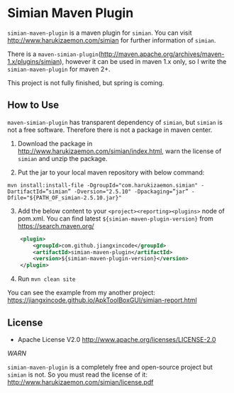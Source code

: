 # Simian Maven Plugin

`simian-maven-plugin` is a maven plugin for `simian`. You can visit <http://www.harukizaemon.com/simian> for further information of `simian`.

There is a `maven-simian-plugin`(http://maven.apache.org/archives/maven-1.x/plugins/simian), however it can be used in maven 1.x only, so I write the `simian-maven-plugin` for maven 2+.

This project is not fully finished, but spring is coming. 

## How to Use

`maven-simian-plugin` has transparent dependency of `simian`, but `simian` is not a free software. Therefore there is not a package in maven center. 

1. Download the package in <http://www.harukizaemon.com/simian/index.html>, warn the license of `simian` and unzip the package.

2. Put the jar to your local maven repository with below command:

```
mvn install:install-file -DgroupId="com.harukizaemon.simian" -DartifactId=”simian” -Dversion="2.5.10" -Dpackaging=”jar” -Dfile="${PATH_OF_simian-2.5.10.jar}"
```

3. Add the below content to your `<project><reporting><plugins>` node of pom.xml. You can find latest `${simian-maven-plugin-version}` from <https://search.maven.org/>

```xml
    <plugin>
        <groupId>com.github.jiangxincode</groupId>
        <artifactId>simian-maven-plugin</artifactId>
        <version>${simian-maven-plugin-version}</version>
    </plugin>
```

4. Run `mvn clean site`

You can see the example from my another project:
<https://jiangxincode.github.io/ApkToolBoxGUI/simian-report.html>

## License

* Apache License V2.0 http://www.apache.org/licenses/LICENSE-2.0

*WARN*

`simian-maven-plugin` is a completely free and open-source project but `simian` is not. So you must read the license of it: <http://www.harukizaemon.com/simian/license.pdf>